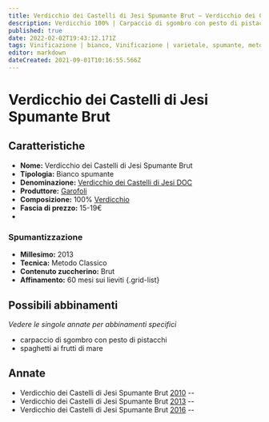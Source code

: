 ```yaml
---
title: Verdicchio dei Castelli di Jesi Spumante Brut – Verdicchio dei Castelli di Jesi DOC – Garofoli – Marche (IT) – 15-19€ – 3★-5★
description: Verdicchio 100% | Carpaccio di sgombro con pesto di pistacchi – Spaghetti ai frutti di mare
published: true
date: 2022-02-02T19:43:12.171Z
tags: Vinificazione | bianco, Vinificazione | varietale, spumante, metodo classico, brut, marche, verdicchio, carpaccio di sgombro con pesto di pistacchi, spaghetti ai frutti di mare, valutazioni | 5 stelle, prezzi | 15-19€
editor: markdown
dateCreated: 2021-09-01T10:16:55.566Z
---
```


# Verdicchio dei Castelli di Jesi Spumante Brut

## Caratteristiche
- **Nome:** Verdicchio dei Castelli di Jesi Spumante Brut
- **Tipologia:** Bianco spumante
- **Denominazione:** [Verdicchio dei Castelli di Jesi DOC](/denominazioni/Italia/Marche/DOC/Verdicchio-dei-Castelli-di-Jesi)
- **Produttore:** [Garofoli](/produttori/Italia/Marche/Garofoli) 
- **Composizione:** 100% [Verdicchio](/vitigni/Italia/verdicchio)
- **Fascia di prezzo:** 15-19€
- 
### Spumantizzazione
- **Millesimo:** 2013
- **Tecnica:** Metodo Classico
- **Contenuto zuccherino:** Brut
- **Affinamento:** 60 mesi sui lieviti
{.grid-list}



## Possibili abbinamenti
*Vedere le singole annate per abbinamenti specifici*

- carpaccio di sgombro con pesto di pistacchi
- spaghetti ai frutti di mare

## Annate
- Verdicchio dei Castelli di Jesi Spumante Brut [2010](/vini/Italia/Marche/Garofoli/Verdicchio-dei-Castelli-di-Jesi-Spumante-Brut/2010) -- <span class="star-3"></span>
- Verdicchio dei Castelli di Jesi Spumante Brut [2013](/vini/Italia/Marche/Garofoli/Verdicchio-dei-Castelli-di-Jesi-Spumante-Brut/2013) -- <span class="star-5"></span>
- Verdicchio dei Castelli di Jesi Spumante Brut [2016](/vini/Italia/Marche/Garofoli/Verdicchio-dei-Castelli-di-Jesi-Spumante-Brut/2016) -- <span class="star-3"></span>




